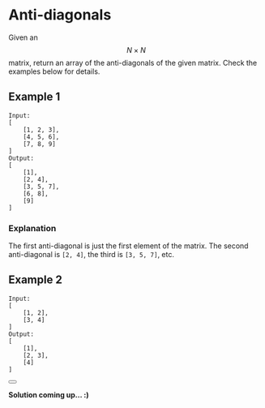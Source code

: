 # Anti-diagonals

Given an $$N\times N$$ matrix, return an array of the anti-diagonals of the given matrix. Check the examples below for details.

## Example 1

```
Input:
[
    [1, 2, 3],
    [4, 5, 6],
    [7, 8, 9]
]
Output:
[
    [1],
    [2, 4],
    [3, 5, 7],
    [6, 8],
    [9]
]
```

### Explanation

The first anti-diagonal is just the first element of the matrix. The second anti-diagonal is `[2, 4]`, the third is `[3, 5, 7]`, etc.

## Example 2

```
Input:
[
    [1, 2],
    [3, 4]
]
Output:
[
    [1],
    [2, 3],
    [4]
]
```

<button class="section" target="solution" show="Show solution" hide="Hide solution"></button>

<!--sec data-title="Solution" data-id="solution" data-show=false ces-->

**Solution coming up... :)**

<!--endsec-->